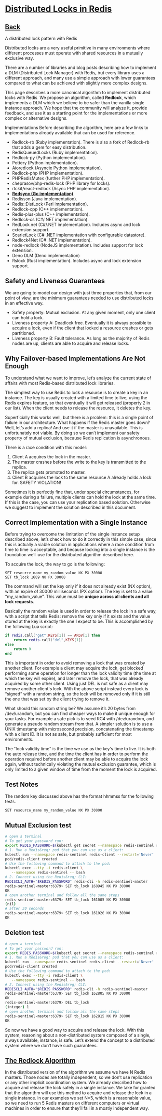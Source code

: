 # **[Distributed Locks in Redis](https://redis.io/docs/latest/develop/use/patterns/distributed-locks/)**

## **[Back](../../../research_list.md)**

A distributed lock pattern with Redis

Distributed locks are a very useful primitive in many environments where different processes must operate with shared resources in a mutually exclusive way.

There are a number of libraries and blog posts describing how to implement a DLM (Distributed Lock Manager) with Redis, but every library uses a different approach, and many use a simple approach with lower guarantees compared to what can be achieved with slightly more complex designs.

This page describes a more canonical algorithm to implement distributed locks with Redis. We propose an algorithm, called **Redlock**, which implements a DLM which we believe to be safer than the vanilla single instance approach. We hope that the community will analyze it, provide feedback, and use it as a starting point for the implementations or more complex or alternative designs.

Implementations
Before describing the algorithm, here are a few links to implementations already available that can be used for reference.

- Redlock-rb (Ruby implementation). There is also a fork of Redlock-rb that adds a gem for easy distribution.
- RedisQueuedLocks (Ruby implementation).
- Redlock-py (Python implementation).
- Pottery (Python implementation).
- Aioredlock (Asyncio Python implementation).
- Redlock-php (PHP implementation).
- PHPRedisMutex (further PHP implementation).
- cheprasov/php-redis-lock (PHP library for locks).
- rtckit/react-redlock (Async PHP implementation).
- **[Redsync (Go implementation)](https://github.com/go-redsync/redsync)**
- Redisson (Java implementation).
- Redis::DistLock (Perl implementation).
- Redlock-cpp (C++ implementation).
- Redis-plus-plus (C++ implementation).
- Redlock-cs (C#/.NET implementation).
- RedLock.net (C#/.NET implementation). Includes async and lock extension support.
- ScarletLock (C# .NET implementation with configurable datastore).
- Redlock4Net (C# .NET implementation).
- node-redlock (NodeJS implementation). Includes support for lock extension.
- Deno DLM (Deno implementation)
- Rslock (Rust implementation). Includes async and lock extension support.

## Safety and Liveness Guarantees

We are going to model our design with just three properties that, from our point of view, are the minimum guarantees needed to use distributed locks in an effective way.

- Safety property: Mutual exclusion. At any given moment, only one client can hold a lock.
- Liveness property A: Deadlock free. Eventually it is always possible to acquire a lock, even if the client that locked a resource crashes or gets partitioned.
- Liveness property B: Fault tolerance. As long as the majority of Redis nodes are up, clients are able to acquire and release locks.

## Why Failover-based Implementations Are Not Enough

To understand what we want to improve, let’s analyze the current state of affairs with most Redis-based distributed lock libraries.

The simplest way to use Redis to lock a resource is to create a key in an instance. The key is usually created with a limited time to live, using the Redis expires feature, so that eventually it will get released (property 2 in our list). When the client needs to release the resource, it deletes the key.

Superficially this works well, but there is a problem: this is a single point of failure in our architecture. What happens if the Redis master goes down? Well, let’s add a replica! And use it if the master is unavailable. This is unfortunately not viable. By doing so we can’t implement our safety property of mutual exclusion, because Redis replication is asynchronous.

There is a race condition with this model:

1. Client A acquires the lock in the master.
2. The master crashes before the write to the key is transmitted to the replica.
3. The replica gets promoted to master.
4. Client B acquires the lock to the same resource A already holds a lock for. SAFETY VIOLATION!

Sometimes it is perfectly fine that, under special circumstances, for example during a failure, multiple clients can hold the lock at the same time. If this is the case, you can use your replication based solution. Otherwise we suggest to implement the solution described in this document.

## Correct Implementation with a Single Instance

Before trying to overcome the limitation of the single instance setup described above, let’s check how to do it correctly in this simple case, since this is actually a viable solution in applications where a race condition from time to time is acceptable, and because locking into a single instance is the foundation we’ll use for the distributed algorithm described here.

To acquire the lock, the way to go is the following:

```redis
SET resource_name my_random_value NX PX 30000
SET tb_lock 1609 NX PX 30000
```

The command will set the key only if it does not already exist (NX option), with an expire of 30000 milliseconds (PX option). The key is set to a value “my_random_value”. This value must be **unique across all clients and all lock requests**.

Basically the random value is used in order to release the lock in a safe way, with a script that tells Redis: remove the key only if it exists and the value stored at the key is exactly the one I expect to be. This is accomplished by the following Lua script:

```lua
if redis.call("get",KEYS[1]) == ARGV[1] then
    return redis.call("del",KEYS[1])
else
    return 0
end
```

This is important in order to avoid removing a lock that was created by another client. For example a client may acquire the lock, get blocked performing some operation for longer than the lock validity time (the time at which the key will expire), and later remove the lock, that was already acquired by some other client. Using just DEL is not safe as a client may remove another client's lock. With the above script instead every lock is “signed” with a random string, so the lock will be removed only if it is still the one that was set by the client trying to remove it.

What should this random string be? We assume it’s 20 bytes from /dev/urandom, but you can find cheaper ways to make it unique enough for your tasks. For example a safe pick is to seed RC4 with /dev/urandom, and generate a pseudo random stream from that. A simpler solution is to use a UNIX timestamp with microsecond precision, concatenating the timestamp with a client ID. It is not as safe, but probably sufficient for most environments.

The "lock validity time" is the time we use as the key's time to live. It is both the auto release time, and the time the client has in order to perform the operation required before another client may be able to acquire the lock again, without technically violating the mutual exclusion guarantee, which is only limited to a given window of time from the moment the lock is acquired.

## Test Notes

The random key discussed above has the format hhmmss for the following tests.

```bash
SET resource_name my_random_value NX PX 30000
```

## Mutual Exclusion test

```bash
# open a terminal
# To get your password run:
export REDIS_PASSWORD=$(kubectl get secret --namespace redis-sentinel redis-sentinel -o jsonpath="{.data.redis-password}" | base64 -d)
# 1. Run a Redis&reg; pod that you can use as a client:
kubectl run --namespace redis-sentinel redis-client --restart='Never'  --env REDIS_PASSWORD=$REDIS_PASSWORD  --image docker.io/bitnami/redis:7.2.4-debian-12-r12 --command -- sleep infinity
pod/redis-client created
# Use the following command to attach to the pod:
kubectl exec --tty -i redis-client \
   --namespace redis-sentinel -- bash
# 2. Connect using the Redis&reg; CLI:
REDISCLI_AUTH="$REDIS_PASSWORD" redis-cli -h redis-sentinel-master
redis-sentinel-master:6379> SET tb_lock 160945 NX PX 30000
OK
# open another terminal and follow all the same steps
redis-sentinel-master:6379> SET tb_lock 161005 NX PX 30000
(nil)
# after 30 seconds
redis-sentinel-master:6379> SET tb_lock 161020 NX PX 30000
OK
```

## Deletion test

```bash
# open a terminal
# To get your password run:
export REDIS_PASSWORD=$(kubectl get secret --namespace redis-sentinel redis-sentinel -o jsonpath="{.data.redis-password}" | base64 -d)
# 1. Run a Redis&reg; pod that you can use as a client:
kubectl run --namespace redis-sentinel redis-client --restart='Never'  --env REDIS_PASSWORD=$REDIS_PASSWORD  --image docker.io/bitnami/redis:7.2.4-debian-12-r12 --command -- sleep infinity
pod/redis-client created
# Use the following command to attach to the pod:
kubectl exec --tty -i redis-client \
   --namespace redis-sentinel -- bash
# 2. Connect using the Redis&reg; CLI:
REDISCLI_AUTH="$REDIS_PASSWORD" redis-cli -h redis-sentinel-master
redis-sentinel-master:6379> SET tb_lock 162805 NX PX 30000
OK
redis-sentinel-master:6379> DEL tb_lock
(integer) 1
# open another terminal and follow all the same steps
redis-sentinel-master:6379> SET tb_lock 162815 NX PX 30000
OK
```

So now we have a good way to acquire and release the lock. With this system, reasoning about a non-distributed system composed of a single, always available, instance, is safe. Let’s extend the concept to a distributed system where we don’t have such guarantees.

## **[The Redlock Algorithm](https://redis.io/docs/latest/develop/use/patterns/distributed-locks/)**

In the distributed version of the algorithm we assume we have N Redis masters. Those nodes are totally independent, so we don’t use replication or any other implicit coordination system. We already described how to acquire and release the lock safely in a single instance. We take for granted that the algorithm will use this method to acquire and release the lock in a single instance. In our examples we set N=5, which is a reasonable value, so we need to run 5 Redis masters on different computers or virtual machines in order to ensure that they’ll fail in a mostly independent way.
